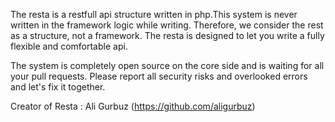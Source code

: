 The resta is a restfull api structure written in php.This system is never written in the framework logic while writing.
Therefore, we consider the rest as a structure, not a framework.
The resta is designed to let you write a fully flexible and comfortable api.


The system is completely open source on the core side and is waiting for all your pull requests.
Please report all security risks and overlooked errors and let's fix it together.


Creator of Resta : Ali Gurbuz (https://github.com/aligurbuz)